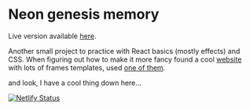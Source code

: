 # Neon genesis memory

Live version available [here](https://neon-genesis-memory.netlify.app/).

Another small project to practice with React basics (mostly effects) and CSS. When figuring out how to make it more fancy found a cool [website](https://freefrontend.com/css-border-examples/) with lots of frames templates, used [one of them](https://codepen.io/piccalilli/pen/MPLzay).

and look, I have a cool thing down here...

[![Netlify Status](https://api.netlify.com/api/v1/badges/d2ec10c7-febb-4607-a906-781e27259074/deploy-status)](https://app.netlify.com/sites/neon-genesis-memory/deploys)
